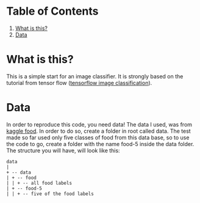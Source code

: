 
# Table of Contents

1.  [What is this?](#orgc37a731)
2.  [Data](#orgeaa3a9b)



<a id="orgc37a731"></a>

# What is this?

This is a simple start for an image classifier. It is strongly based on the tutorial from tensor flow ([tensorflow image classification](https://www.tensorflow.org/lite/models/image_classification/overview)).


<a id="orgeaa3a9b"></a>

# Data

In order to reproduce this code, you need data!
The data I used, was from [kaggle food](https://www.kaggle.com/kmader/food41). In order to do so, create a folder in root called data.
The test made so far used only five classes of food from this data base, so to use the code to go, create a folder with the name food-5 inside the data folder.
The structure you will have, will look like this:

    data
    | 
    + -- data
    | + -- food
    | | + -- all food labels
    | + -- food-5
    | | + -- five of the food labels

